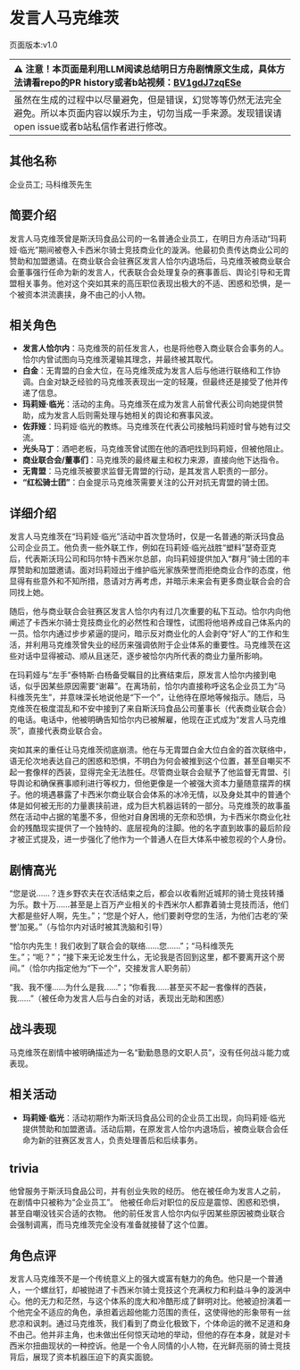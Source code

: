 # 发言人马克维茨
页面版本:v1.0
 

| :warning: 注意！本页面是利用LLM阅读总结明日方舟剧情原文生成，具体方法请看repo的PR history或者b站视频：[BV1gdJ7zqESe](https://www.bilibili.com/video/BV1gdJ7zqESe/)         |
|:----------------------------|
| 虽然在生成的过程中以尽量避免，但是错误，幻觉等等仍然无法完全避免。所以本页面内容以娱乐为主，切勿当成一手来源。发现错误请open issue或者b站私信作者进行修改。|



## 其他名称
企业员工; 马科维茨先生
## 简要介绍
发言人马克维茨曾是斯沃玛食品公司的一名普通企业员工，在明日方舟活动“玛莉娅·临光”期间被卷入卡西米尔骑士竞技商业化的漩涡。他最初负责传达商业公司的赞助和加盟邀请。在商业联合会驻赛区发言人恰尔内退场后，马克维茨被商业联合会董事强行任命为新的发言人，代表联合会处理复杂的赛事善后、舆论引导和无胄盟相关事务。他对这个突如其来的高压职位表现出极大的不适、困惑和恐惧，是一个被资本洪流裹挟，身不由己的小人物。
## 相关角色
-   **发言人恰尔内**：马克维茨的前任发言人，也是将他卷入商业联合会事务的人。恰尔内曾试图向马克维茨灌输其理念，并最终被其取代。
-   **白金**：无胄盟的白金大位，在马克维茨成为发言人后与他进行联络和工作协调。白金对缺乏经验的马克维茨表现出一定的轻蔑，但最终还是接受了他并传递了信息。
-   **玛莉娅·临光**：活动的主角。马克维茨在成为发言人前曾代表公司向她提供赞助，成为发言人后则需处理与她相关的舆论和赛事风波。
-   **佐菲娅**：玛莉娅·临光的教练。马克维茨在代表公司接触玛莉娅时曾与她有过交流。
-   **光头马丁**：酒吧老板，马克维茨曾试图在他的酒吧找到玛莉娅，但被他阻止。
-   **商业联合会/董事们**：马克维茨的最终雇主和权力来源，直接向他下达指令。
-   **无胄盟**：马克维茨被要求监督无胄盟的行动，是其发言人职责的一部分。
-   **“红松骑士团”**：白金提示马克维茨需要关注的公开对抗无胄盟的骑士团。
## 详细介绍
发言人马克维茨在“玛莉娅·临光”活动中首次登场时，仅是一名普通的斯沃玛食品公司企业员工。他负责一些外联工作，例如在玛莉娅·临光战胜“塑料”瑟奇亚克后，代表斯沃玛公司和玛尔特卡西米尔总部，向玛莉娅提供加入“群月”骑士团的丰厚赞助和加盟邀请。面对玛莉娅出于维护临光家族荣誉而拒绝商业合作的态度，他显得有些意外和不知所措，恳请对方再考虑，并暗示未来会有更多商业联合会的合同找上她。

随后，他与商业联合会驻赛区发言人恰尔内有过几次重要的私下互动。恰尔内向他阐述了卡西米尔骑士竞技商业化的必然性和合理性，试图将他培养成自己体系内的一员。恰尔内通过步步紧逼的提问，暗示反对商业化的人会剥夺“好人”的工作和生活，并利用马克维茨曾失业的经历来强调依附于企业体系的重要性。马克维茨在这些对话中显得被动、顺从且迷茫，逐步被恰尔内所代表的商业力量所影响。

在玛莉娅与“左手”泰特斯·白杨备受瞩目的比赛结束后，原发言人恰尔内接到电话，似乎因某些原因需要“谢幕”。在离场前，恰尔内直接称呼这名企业员工为“马科维茨先生”，并意味深长地说他是“下一个”，让他待在原地等候指示。随后，马克维茨在极度混乱和不安中接到了来自斯沃玛食品公司董事长（代表商业联合会）的电话。电话中，他被明确告知恰尔内已被解雇，他现在正式成为“发言人马克维茨”，直接代表商业联合会。

突如其来的重任让马克维茨彻底崩溃。他在与无胄盟白金大位白金的首次联络中，语无伦次地表达自己的困惑和恐惧，不明白为何会被推到这个位置，甚至自嘲买不起一套像样的西装，显得完全无法胜任。尽管商业联合会赋予了他监督无胄盟、引导舆论和确保赛事顺利进行等权力，但他更像是一个被强大资本力量随意摆弄的棋子。他的境遇暴露了卡西米尔商业联合会体系的冰冷无情，以及身处其中的普通个体是如何被无形的力量裹挟前进，成为巨大机器运转的一部分。马克维茨的故事虽然在活动中占据的笔墨不多，但他对自身困境的无奈和恐惧，为卡西米尔商业化社会的残酷现实提供了一个独特的、底层视角的注脚。他的名字直到故事的最后阶段才被正式提及，进一步强化了他作为一个普通人在巨大体系中被忽视的个人身份。
## 剧情高光
“您是说......？连乡野农夫在农活结束之后，都会以收看附近城邦的骑士竞技转播为乐。数十万......甚至是上百万产业相关的卡西米尔人都靠着骑士竞技而活，他们大都是些好人啊，先生。”；“您是个好人，他们要剥夺您的生活，为他们古老的‘荣誉’加冕。”（与恰尔内对话时被其洗脑和引导）

“恰尔内先生！我们收到了联合会的联络......您......”；“马科维茨先生。”；“呃？”；“接下来无论发生什么，无论我是否回到这里，都不要离开这个房间。”（恰尔内指定他为“下一个”，交接发言人职务前）

“我、我不懂......为什么是我......”；“你看我......甚至买不起一套像样的西装，我......”（被任命为发言人后与白金的对话，表现出无助和困惑）
## 战斗表现
马克维茨在剧情中被明确描述为一名“勤勤恳恳的文职人员”，没有任何战斗能力或表现。
## 相关活动
-   **玛莉娅·临光**：活动初期作为斯沃玛食品公司的企业员工出现，向玛莉娅·临光提供赞助和加盟邀请。活动后期，在原发言人恰尔内退场后，被商业联合会任命为新的驻赛区发言人，负责处理善后和后续事务。
## trivia
他曾服务于斯沃玛食品公司，并有创业失败的经历。
他在被任命为发言人之前，在剧情中只被称为“企业员工”。
他被任命后对职位的反应是震惊、困惑和恐惧，甚至自嘲没钱买合适的衣物。
他的前任发言人恰尔内似乎因某些原因被商业联合会强制调离，而马克维茨完全没有准备就接替了这个位置。
## 角色点评
发言人马克维茨不是一个传统意义上的强大或富有魅力的角色。他只是一个普通人，一个螺丝钉，却被抛进了卡西米尔骑士竞技这个充满权力和利益斗争的漩涡中心。他的无力和茫然，与这个体系的庞大和冷酷形成了鲜明对比。他被迫扮演着一个他完全不适应的角色，承担着远超他能力范围的责任，这使得他的形象带有一丝悲凉和讽刺。通过马克维茨，我们看到了商业化极致下，个体命运的微不足道和身不由己。他并非主角，也未做出任何惊天动地的举动，但他的存在本身，就是对卡西米尔扭曲现状的一种控诉。他是一个令人同情的小人物，在光鲜亮丽的骑士竞技背后，展现了资本机器压迫下的真实面貌。